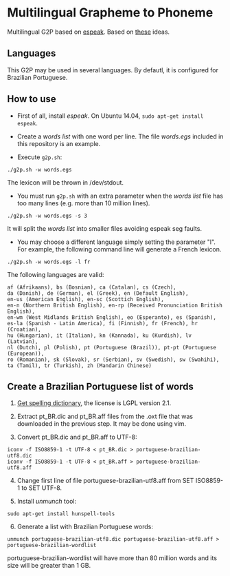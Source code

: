 # Multilingual Grapheme to Phoneme
Multilingual G2P based on [espeak](http://espeak.sourceforge.net/). Based on [these](http://spirit.blau.in/simon/tag/portuguese/) ideas.

Languages
---------

This G2P may be used in several languages. By defautl, it is configured for Brazilian Portuguese. 

How to use
----------

* First of all, install *espeak*. On Ubuntu 14.04, `sudo apt-get install espeak`.

* Create a *words list* with one word per line. The file *words.egs* included in this repository is an example.

* Execute `g2p.sh`:
```
./g2p.sh -w words.egs 
```
The lexicon will be thrown in /dev/stdout.

* You must run `g2p.sh` with an extra parameter when the *words list* file has too many lines (e.g. more than 10 million lines). 
```
./g2p.sh -w words.egs -s 3
```
It will split the *words list* into smaller files avoiding espeak seg faults.

* You may choose a different language simply setting the parameter "l". For example, the following command line will generate a French lexicon.
```
./g2p.sh -w words.egs -l fr
```

The following languages are valid:
```
af (Afrikaans), bs (Bosnian), ca (Catalan), cs (Czech),
da (Danish), de (German), el (Greek), en (Default English),
en-us (American English), en-sc (Scottich English),
en-n (Northern British English), en-rp (Received Pronunciation British English),
en-wm (West Midlands British English), eo (Esperanto), es (Spanish),
es-la (Spanish - Latin America), fi (Finnish), fr (French), hr (Croatian),
hu (Hungarian), it (Italian), kn (Kannada), ku (Kurdish), lv (Latvian),
nl (Dutch), pl (Polish), pt (Portuguese (Brazil)), pt-pt (Portuguese (European)),
ro (Romanian), sk (Slovak), sr (Serbian), sv (Swedish), sw (Swahihi),
ta (Tamil), tr (Turkish), zh (Mandarin Chinese)
```

Create a Brazilian Portuguese list of words
-------------------------------------------

1. [Get spelling dictionary](http://extensions.services.openoffice.org/en/project/Vero), the license is LGPL version 2.1.

2. Extract pt_BR.dic and pt_BR.aff files from the .oxt file that was downloaded in the previous step. It may be done using vim.

3. Convert pt_BR.dic and pt_BR.aff to UTF-8:
  ```
  iconv -f ISO8859-1 -t UTF-8 < pt_BR.dic > portuguese-brazilian-utf8.dic
  iconv -f ISO8859-1 -t UTF-8 < pt_BR.aff > portuguese-brazilian-utf8.aff
  ```
4. Change first line of file portuguese-brazilian-utf8.aff from SET ISO8859-1 to SET UTF-8.

5. Install *unmunch* tool:
  ```
  sudo apt-get install hunspell-tools
  ```

6. Generate a list with Brazilian Portuguese words:
  ```
  unmunch portuguese-brazilian-utf8.dic portuguese-brazilian-utf8.aff > portuguese-brazilian-wordlist
  ```
portuguese-brazilian-wordlist will have more than 80 million words and its size will be greater than 1 GB.
